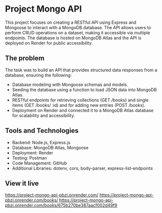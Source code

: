 # Project Mongo API

This project focuses on creating a RESTful API using Express and Mongoose to interact with a MongoDB database. The API allows users to perform CRUD operations on a dataset, making it accessible via multiple endpoints. The database is hosted on MongoDB Atlas and the API is deployed on Render for public accessibility.

## The problem

The task was to build an API that provides structured data responses from a database, ensuring the following:

- Database modeling with Mongoose schemas and models.
- Seeding the database using a function to load JSON data into MongoDB Atlas.
- RESTful endpoints for retrieving collections (GET /books) and single items (GET /books/  :id) and for adding new entries (POST /books).
- Deployment on Render and connected it to a MongoDB Atlas database for scalability and accessibility.

## Tools and Technologies

- Backend: Node.js, Express.js
- Database: MongoDB Atlas, Mongoose
- Deployment: Render
- Testing: Postman
- Code Management: GitHub
- Additional Libraries: dotenv, cors, body-parser, express-list-endpoints

## View it live

https://project-mongo-api-pbzi.onrender.com/
https://project-mongo-api-pbzi.onrender.com/books/
https://project-mongo-api-pbzi.onrender.com/books/675b270be387aacf002d49f9

